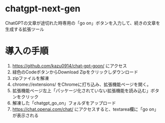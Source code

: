 # chatgpt-next-gen
ChatGPTの文章が途切れた時専用の「go on」ボタンを入力して、続きの文章を生成する拡張ツール

# 導入の手順

1. https://github.com/kazu0914/chat-gpt-goon/ にアクセス
2. 緑色のCodeボタンからDownload Zipをクリックしダウンロード
3. zipファイルを解凍
4. chrome://extensions/ をChromeに打ち込み、拡張機能ページを開く。
5. 拡張機能ページ左上「パッケージ化されていない拡張機能を読み込む」ボタンをクリック
6. 解凍した「chatgpt_go_on」フォルダをアップロード
7. https://chat.openai.com/chat/ にアクセスすると、textarea欄に「go on」が表示される
